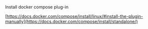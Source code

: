 Install docker compose plug-in</br>

[https://docs.docker.com/compose/install/linux/#install-the-plugin-manually](https://docs.docker.com/compose/install/standalone/)
